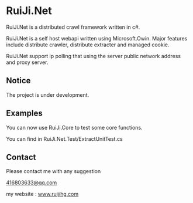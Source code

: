 # RuiJi.Net
RuiJi.Net is a distributed crawl framework written in c#.

RuiJi.Net is a self host webapi written using Microsoft.Owin. Major features include distribute crawler, distribute extracter and managed cookie.

RuiJi.Net support ip polling that using the server public network address and proxy server.

## Notice

The project is under development.

## Examples

You can now use RuiJi.Core to test some core functions.

You can find in RuiJi.Net.Test/ExtractUnitTest.cs 


## Contact
Please contact me with any suggestion

416803633@qq.com

my website : www.ruijihg.com